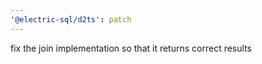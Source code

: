 ```yaml
---
'@electric-sql/d2ts': patch
---
```


fix the join implementation so that it returns correct results

